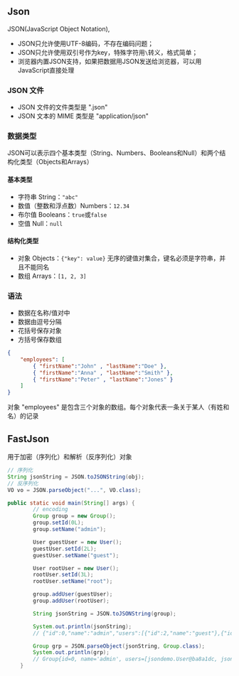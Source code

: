 ## Json

JSON(JavaScript Object Notation),

- JSON只允许使用UTF-8编码，不存在编码问题；
- JSON只允许使用双引号作为key，特殊字符用`\`转义，格式简单；
- 浏览器内置JSON支持，如果把数据用JSON发送给浏览器，可以用JavaScript直接处理

### JSON 文件

- JSON 文件的文件类型是 ".json"
- JSON 文本的 MIME 类型是 "application/json"

### 数据类型

JSON可以表示四个基本类型（String、Numbers、Booleans和Null）和两个结构化类型（Objects和Arrays）

#### 基本类型

- 字符串 String：`"abc"`
- 数值（整数和浮点数）Numbers：`12.34`
- 布尔值 Booleans：`true`或`false`
- 空值 Null：`null`

#### 结构化类型

- 对象 Objects：`{"key": value}` 无序的键值对集合，键名必须是字符串，并且不能同名
- 数组 Arrays：`[1, 2, 3]`

### 语法

- 数据在名称/值对中
- 数据由逗号分隔
- 花括号保存对象
- 方括号保存数组

```json
{   
    "employees": [   
        { "firstName":"John" , "lastName":"Doe" },   
        { "firstName":"Anna" , "lastName":"Smith" },   
        { "firstName":"Peter" , "lastName":"Jones" }   
    ]
}
```

对象 "employees" 是包含三个对象的数组。每个对象代表一条关于某人（有姓和名）的记录

## FastJson

用于加密（序列化）和解析（反序列化）对象

```java
// 序列化
String jsonString = JSON.toJSONString(obj);
// 反序列化
VO vo = JSON.parseObject("...", VO.class);
```

```java
public static void main(String[] args) {
		// encoding
		Group group = new Group();
		group.setId(0L);
		group.setName("admin");

		User guestUser = new User();
		guestUser.setId(2L);
		guestUser.setName("guest");

		User rootUser = new User();
		rootUser.setId(3L);
		rootUser.setName("root");

		group.addUser(guestUser);
		group.addUser(rootUser);

		String jsonString = JSON.toJSONString(group);

		System.out.println(jsonString);
		// {"id":0,"name":"admin","users":[{"id":2,"name":"guest"},{"id":3,"name":"root"}]}

		Group grp = JSON.parseObject(jsonString, Group.class);
		System.out.println(grp);
		// Group{id=0, name='admin', users=[jsondemo.User@ba8a1dc, jsondemo.User@4f8e5cde]}
	}
```
